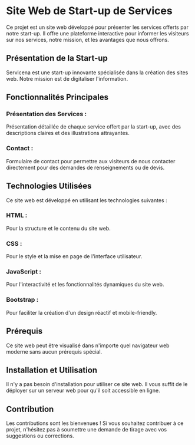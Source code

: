 # Site Web de Start-up de Services
Ce projet est un site web développé pour présenter les services offerts par notre start-up. Il offre une plateforme interactive pour informer les visiteurs sur nos services, notre mission, et les avantages que nous offrons.

## Présentation de la Start-up
Servicena est une start-up innovante spécialisée dans la création des sites web. Notre mission est de digitaliser l'information.

## Fonctionnalités Principales
### Présentation des Services :
Présentation détaillée de chaque service offert par la start-up, avec des descriptions claires et des illustrations attrayantes.
### Contact :
Formulaire de contact pour permettre aux visiteurs de nous contacter directement pour des demandes de renseignements ou de devis.

## Technologies Utilisées
Ce site web est développé en utilisant les technologies suivantes :

### HTML :
Pour la structure et le contenu du site web.
### CSS :
Pour le style et la mise en page de l'interface utilisateur.
### JavaScript :
Pour l'interactivité et les fonctionnalités dynamiques du site web.
### Bootstrap :
Pour faciliter la création d'un design réactif et mobile-friendly.
## Prérequis
Ce site web peut être visualisé dans n'importe quel navigateur web moderne sans aucun prérequis spécial.

## Installation et Utilisation
Il n'y a pas besoin d'installation pour utiliser ce site web. Il vous suffit de le déployer sur un serveur web pour qu'il soit accessible en ligne.

## Contribution
Les contributions sont les bienvenues ! Si vous souhaitez contribuer à ce projet, n'hésitez pas à soumettre une demande de tirage avec vos suggestions ou corrections.
